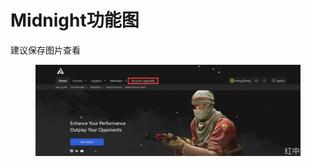 # Midnight功能图

建议保存图片查看

<figure><img src="../../../.gitbook/assets/image (4).png" alt=""><figcaption></figcaption></figure>
